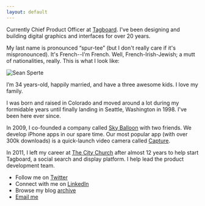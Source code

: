 ```yaml
---
layout: default
---
```


Currently Chief Product Officer at [Tagboard](https://tagboard.com). I've been designing and building digital graphics and interfaces for over 20 years.

My last name is pronounced “spur-tee” (but I don't really care if it's mispronounced). It's French--I'm French. Well, French-Irish-Jewish; a mutt of nationalities, really. This is what I look like:

<img src="http://tgb.d.pr/1eeKR.jpg" alt="Sean Sperte" class="photo_img">

I’m 34 years-old, happily married, and have a three awesome kids. I love my family.

I was born and raised in Colorado and moved around a lot during my formidable years until finally landing in Seattle, Washington in 1998. I've been here ever since.

In 2009, I co-founded a company called [Sky Balloon](http://skyballoonstudio.com) with two friends. We develop iPhone apps in our spare time. Our most popular app (with over 300k downloads) is a quick-launch video camera called [Capture](https://itunes.apple.com/us/app/capture-quick-video-camera/id442879059?mt=8).

In 2011, I left my career at [The City Church](http://thecity.org) after almost 12 years to help start Tagboard, a social search and display platform. I help lead the product development team.

- Follow me on [Twitter](http://twitter.com/sperte)
- Connect with me on [LinkedIn](https://www.linkedin.com/in/sperte)
- Browse my blog [archive](/archive)
- [Email me](mailto:sean@sperte.com)
